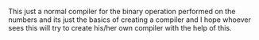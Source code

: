 This just a normal compiler for the binary operation performed on the numbers and its just the basics of creating a compiler and I hope whoever sees this will try to create his/her own compiler with the help of this.
